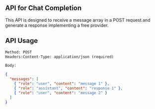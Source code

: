 ## API for Chat Completion

This API is designed to receive a message array in a POST request and generate a response implementing a free provider.

## API Usage

```txt
Method: POST
Headers:Content-Type: application/json (required)
```
```txt
Body:
```

```JSON
{
  "messages": [
    { "role": "user", "content": "message 1" },
    { "role": "assistant", "content": "response 1" },
    { "role": "user", "content": "message 2" }
  ]
}
```